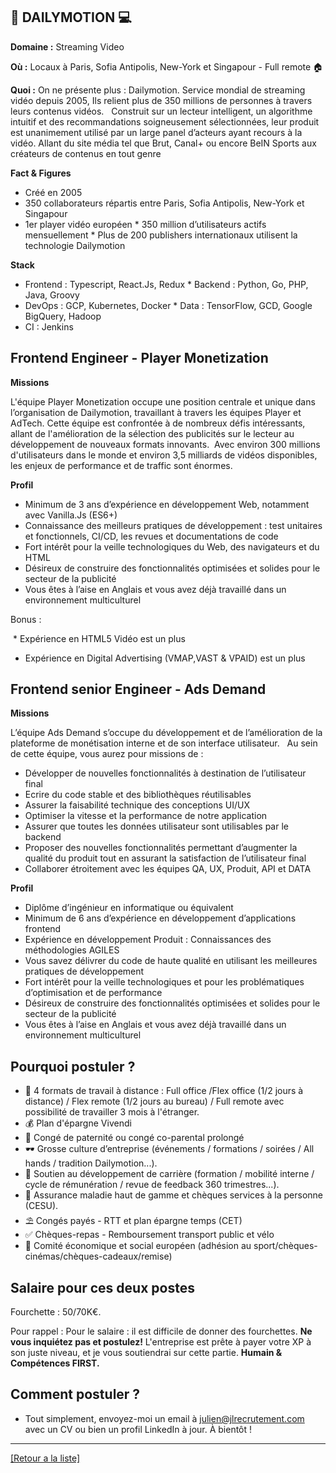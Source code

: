 ## 🎥 DAILYMOTION 💻

**Domaine :** Streaming Video

**Où :** Locaux à Paris, Sofia Antipolis, New-York et Singapour - Full remote 🏠

**Quoi :** On ne présente plus : Dailymotion. Service mondial de streaming vidéo depuis 2005, Ils relient plus de 350 millions de personnes à travers leurs contenus vidéos.   Construit sur un lecteur intelligent, un algorithme intuitif et des recommandations soigneusement sélectionnées, leur produit est unanimement utilisé par un large panel d’acteurs ayant recours à la vidéo. Allant du site média tel que Brut, Canal+ ou encore BeIN Sports aux créateurs de contenus en tout genre  

**Fact & Figures**

* Créé en 2005
* 350 collaborateurs répartis entre Paris, Sofia Antipolis, New-York et Singapour
* 1er player vidéo européen * 350 million d’utilisateurs actifs mensuellement * Plus de 200 publishers internationaux utilisent la technologie Dailymotion 

**Stack**

* Frontend : Typescript, React.Js, Redux * Backend : Python, Go, PHP, Java, Groovy
* DevOps : GCP, Kubernetes, Docker * Data : TensorFlow, GCD, Google BigQuery, Hadoop
* CI : Jenkins

## Frontend Engineer - Player Monetization

**Missions**

L'équipe Player Monetization occupe une position centrale et unique dans l’organisation de Dailymotion, travaillant à travers les équipes Player et AdTech. Cette équipe est confrontée à de nombreux défis intéressants, allant de l'amélioration de la sélection des publicités sur le lecteur au développement de nouveaux formats innovants.  Avec environ 300 millions d'utilisateurs dans le monde et environ 3,5 milliards de vidéos disponibles, les enjeux de performance et de traffic sont énormes.

**Profil**

* Minimum de 3 ans d’expérience en développement Web, notamment avec Vanilla.Js (ES6+)
* Connaissance des meilleurs pratiques de développement : test unitaires et fonctionnels, CI/CD, les revues et documentations de code
* Fort intérêt pour la veille technologiques du Web, des navigateurs et du HTML
* Désireux de construire des fonctionnalités optimisées et solides pour le secteur de la publicité
* Vous êtes à l’aise en Anglais et vous avez déjà travaillé dans un environnement multiculturel 

Bonus : 

 * Expérience en HTML5 Vidéo est un plus 
* Expérience en Digital Advertising (VMAP,VAST & VPAID) est un plus


## Frontend senior Engineer - Ads Demand

**Missions** 

L’équipe Ads Demand s’occupe du développement et de l’amélioration de la plateforme de monétisation interne et de son interface utilisateur.   Au sein de cette équipe, vous aurez pour missions de :  
* Développer de nouvelles fonctionnalités à destination de l’utilisateur final
* Ecrire du code stable et des bibliothèques réutilisables
* Assurer la faisabilité technique des conceptions UI/UX
* Optimiser la vitesse et la performance de notre application
* Assurer que toutes les données utilisateur sont utilisables par le backend
* Proposer des nouvelles fonctionnalités permettant d’augmenter la qualité du produit tout en assurant la satisfaction de l’utilisateur final
* Collaborer étroitement avec les équipes QA, UX, Produit, API et DATA 

**Profil**

* Diplôme d’ingénieur en informatique ou équivalent
* Minimum de 6 ans d’expérience en développement d’applications frontend 
* Expérience en développement Produit : Connaissances des méthodologies AGILES
* Vous savez délivrer du code de haute qualité en utilisant les meilleures pratiques de développement
* Fort intérêt pour la veille technologiques et pour les problématiques d’optimisation et de performance
* Désireux de construire des fonctionnalités optimisées et solides pour le secteur de la publicité
* Vous êtes à l’aise en Anglais et vous avez déjà travaillé dans un environnement multiculturel 

## Pourquoi postuler ?

* 🏡 4 formats de travail à distance : Full office /Flex office (1/2 jours à distance) / Flex remote (1/2 jours au bureau) / Full remote avec possibilité de travailler 3 mois à l'étranger.
* 💰 Plan d'épargne Vivendi 
* 🍼 Congé de paternité ou congé co-parental prolongé 
* 🕶️ Grosse culture d’entreprise (événements / formations / soirées / All hands / tradition Dailymotion...). 
* 🚀 Soutien au développement de carrière (formation / mobilité interne / cycle de rémunération / revue de feedback 360 trimestres...).
* 🏥 Assurance maladie haut de gamme et chèques services à la personne (CESU).
* ⛱️ Congés payés - RTT et plan épargne temps (CET)
* ✅ Chèques-repas - Remboursement transport public et vélo 
* 🎡 Comité économique et social européen (adhésion au sport/chèques-cinémas/chèques-cadeaux/remise)


## Salaire pour ces deux postes 

Fourchette : 50/70K€.

Pour rappel :  Pour le salaire : il est difficile de donner des fourchettes. **Ne vous inquiétez pas et postulez!** L'entreprise est prête à payer votre XP à son juste niveau, et je vous soutiendrai sur cette partie. **Humain & Compétences FIRST.**

## Comment postuler ? 

* Tout simplement, envoyez-moi un email à julien@jlrecrutement.com avec un CV ou bien un profil LinkedIn à jour. À bientôt !

----
<a href="https://github.com/jlondiche/job-board-php/blob/master/README.md">[Retour a la liste]</a>

